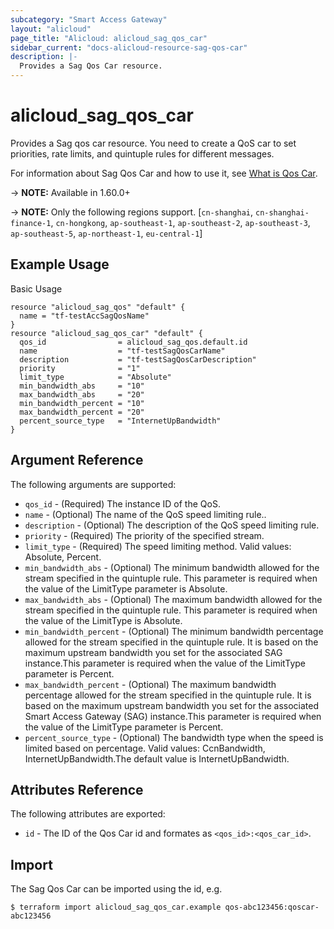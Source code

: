 ```yaml
---
subcategory: "Smart Access Gateway"
layout: "alicloud"
page_title: "Alicloud: alicloud_sag_qos_car"
sidebar_current: "docs-alicloud-resource-sag-qos-car"
description: |-
  Provides a Sag Qos Car resource.
---
```


# alicloud\_sag\_qos\_car

Provides a Sag qos car resource. 
You need to create a QoS car to set priorities, rate limits, and quintuple rules for different messages.

For information about Sag Qos Car and how to use it, see [What is Qos Car](https://www.alibabacloud.com/help/doc-detail/140065.htm).

-> **NOTE:** Available in 1.60.0+

-> **NOTE:** Only the following regions support. [`cn-shanghai`, `cn-shanghai-finance-1`, `cn-hongkong`, `ap-southeast-1`, `ap-southeast-2`, `ap-southeast-3`, `ap-southeast-5`, `ap-northeast-1`, `eu-central-1`]

## Example Usage

Basic Usage

```
resource "alicloud_sag_qos" "default" {
  name = "tf-testAccSagQosName"
}
resource "alicloud_sag_qos_car" "default" {
  qos_id                = alicloud_sag_qos.default.id
  name                  = "tf-testSagQosCarName"
  description           = "tf-testSagQosCarDescription"
  priority              = "1"
  limit_type            = "Absolute"
  min_bandwidth_abs     = "10"
  max_bandwidth_abs     = "20"
  min_bandwidth_percent = "10"
  max_bandwidth_percent = "20"
  percent_source_type   = "InternetUpBandwidth"
}
```
## Argument Reference

The following arguments are supported:

* `qos_id` - (Required) The instance ID of the QoS.
* `name` - (Optional) The name of the QoS speed limiting rule..
* `description` - (Optional) The description of the QoS speed limiting rule.
* `priority` - (Required) The priority of the specified stream.
* `limit_type` - (Required) The speed limiting method. Valid values: Absolute, Percent.
* `min_bandwidth_abs` - (Optional) The minimum bandwidth allowed for the stream specified in the quintuple rule. This parameter is required when the value of the LimitType parameter is Absolute.
* `max_bandwidth_abs` - (Optional) The maximum bandwidth allowed for the stream specified in the quintuple rule. This parameter is required when the value of the LimitType is Absolute.
* `min_bandwidth_percent` - (Optional) The minimum bandwidth percentage allowed for the stream specified in the quintuple rule. It is based on the maximum upstream bandwidth you set for the associated SAG instance.This parameter is required when the value of the LimitType parameter is Percent.
* `max_bandwidth_percent` - (Optional) The maximum bandwidth percentage allowed for the stream specified in the quintuple rule. It is based on the maximum upstream bandwidth you set for the associated Smart Access Gateway (SAG) instance.This parameter is required when the value of the LimitType parameter is Percent.
* `percent_source_type` - (Optional) The bandwidth type when the speed is limited based on percentage. Valid values: CcnBandwidth, InternetUpBandwidth.The default value is InternetUpBandwidth.


## Attributes Reference

The following attributes are exported:

* `id` - The ID of the Qos Car id and formates as `<qos_id>:<qos_car_id>`.

## Import

The Sag Qos Car can be imported using the id, e.g.

```
$ terraform import alicloud_sag_qos_car.example qos-abc123456:qoscar-abc123456
```


